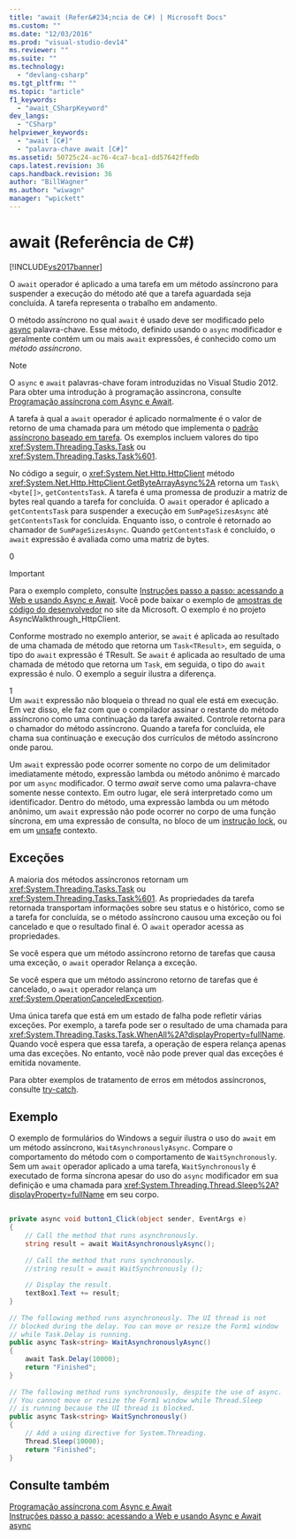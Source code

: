 ```yaml
---
title: "await (Refer&#234;ncia de C#) | Microsoft Docs"
ms.custom: ""
ms.date: "12/03/2016"
ms.prod: "visual-studio-dev14"
ms.reviewer: ""
ms.suite: ""
ms.technology: 
  - "devlang-csharp"
ms.tgt_pltfrm: ""
ms.topic: "article"
f1_keywords: 
  - "await_CSharpKeyword"
dev_langs: 
  - "CSharp"
helpviewer_keywords: 
  - "await [C#]"
  - "palavra-chave await [C#]"
ms.assetid: 50725c24-ac76-4ca7-bca1-dd57642ffedb
caps.latest.revision: 36
caps.handback.revision: 36
author: "BillWagner"
ms.author: "wiwagn"
manager: "wpickett"
---
```

# await (Refer&#234;ncia de C#)
[!INCLUDE[vs2017banner](../../../csharp/includes/vs2017banner.md)]

O `await` operador é aplicado a uma tarefa em um método assíncrono para suspender a execução do método até que a tarefa aguardada seja concluída.  A tarefa representa o trabalho em andamento.  
  
 O método assíncrono no qual `await` é usado deve ser modificado pelo [async](../../../visual-basic/language-reference/modifiers/async.md) palavra\-chave.  Esse método, definido usando o `async` modificador e geralmente contém um ou mais `await` expressões, é conhecido como um *método assíncrono*.  
  
> [!NOTE]
>  O `async` e `await` palavras\-chave foram introduzidas no Visual Studio 2012.  Para obter uma introdução à programação assíncrona, consulte [Programação assíncrona com Async e Await](../Topic/Asynchronous%20Programming%20with%20Async%20and%20Await%20\(C%23%20and%20Visual%20Basic\).md).  
  
 A tarefa à qual a `await` operador é aplicado normalmente é o valor de retorno de uma chamada para um método que implementa o [padrão assíncrono baseado em tarefa](http://go.microsoft.com/fwlink/?LinkId=204847).  Os exemplos incluem valores do tipo <xref:System.Threading.Tasks.Task> ou <xref:System.Threading.Tasks.Task%601>.  
  
 No código a seguir, o <xref:System.Net.Http.HttpClient> método <xref:System.Net.Http.HttpClient.GetByteArrayAsync%2A> retorna um `Task\<byte[]>`, `getContentsTask`.  A tarefa é uma promessa de produzir a matriz de bytes real quando a tarefa for concluída.  O `await` operador é aplicado a `getContentsTask` para suspender a execução em `SumPageSizesAsync` até `getContentsTask` for concluída.  Enquanto isso, o controle é retornado ao chamador de `SumPageSizesAsync`.  Quando `getContentsTask` é concluído, o `await` expressão é avaliada como uma matriz de bytes.  
  
<CodeContentPlaceHolder>0</CodeContentPlaceHolder>  
> [!IMPORTANT]
>  Para o exemplo completo, consulte [Instruções passo a passo: acessando a Web e usando Async e Await](../Topic/Walkthrough:%20Accessing%20the%20Web%20by%20Using%20Async%20and%20Await%20\(C%23%20and%20Visual%20Basic\).md).  Você pode baixar o exemplo de [amostras de código do desenvolvedor](http://go.microsoft.com/fwlink/?LinkID=255191&clcid=0x409) no site da Microsoft.  O exemplo é no projeto AsyncWalkthrough\_HttpClient.  
  
 Conforme mostrado no exemplo anterior, se `await` é aplicada ao resultado de uma chamada de método que retorna um `Task<TResult>`, em seguida, o tipo do `await` expressão é TResult.  Se `await` é aplicada ao resultado de uma chamada de método que retorna um `Task`, em seguida, o tipo do `await` expressão é nulo.  O exemplo a seguir ilustra a diferença.  
  
<CodeContentPlaceHolder>1</CodeContentPlaceHolder>  
 Um `await` expressão não bloqueia o thread no qual ele está em execução.  Em vez disso, ele faz com que o compilador assinar o restante do método assíncrono como uma continuação da tarefa awaited.  Controle retorna para o chamador do método assíncrono.  Quando a tarefa for concluída, ele chama sua continuação e execução dos currículos de método assíncrono onde parou.  
  
 Um `await` expressão pode ocorrer somente no corpo de um delimitador imediatamente método, expressão lambda ou método anônimo é marcado por um `async` modificador.  O termo *await* serve como uma palavra\-chave somente nesse contexto.  Em outro lugar, ele será interpretado como um identificador.  Dentro do método, uma expressão lambda ou um método anônimo, um `await` expressão não pode ocorrer no corpo de uma função síncrona, em uma expressão de consulta, no bloco de um [instrução lock](../../../csharp/language-reference/keywords/lock-statement.md), ou em um [unsafe](../../../csharp/language-reference/keywords/unsafe.md) contexto.  
  
## Exceções  
 A maioria dos métodos assíncronos retornam um <xref:System.Threading.Tasks.Task> ou <xref:System.Threading.Tasks.Task%601>.  As propriedades da tarefa retornada transportam informações sobre seu status e o histórico, como se a tarefa for concluída, se o método assíncrono causou uma exceção ou foi cancelado e que o resultado final é.  O `await` operador acessa as propriedades.  
  
 Se você espera que um método assíncrono retorno de tarefas que causa uma exceção, o  `await` operador Relança a exceção.  
  
 Se você espera que um método assíncrono retorno de tarefas que é cancelado, o `await` operador relança um <xref:System.OperationCanceledException>.  
  
 Uma única tarefa que está em um estado de falha pode refletir várias exceções.  Por exemplo, a tarefa pode ser o resultado de uma chamada para <xref:System.Threading.Tasks.Task.WhenAll%2A?displayProperty=fullName>.  Quando você espera que essa tarefa, a operação de espera relança apenas uma das exceções.  No entanto, você não pode prever qual das exceções é emitida novamente.  
  
 Para obter exemplos de tratamento de erros em métodos assíncronos, consulte [try\-catch](../../../csharp/language-reference/keywords/try-catch.md).  
  
## Exemplo  
 O exemplo de formulários do Windows a seguir ilustra o uso do `await` em um método assíncrono, `WaitAsynchronouslyAsync`.  Compare o comportamento do método com o comportamento de `WaitSynchronously`.  Sem um `await` operador aplicado a uma tarefa, `WaitSynchronously` é executado de forma síncrona apesar do uso do `async` modificador em sua definição e uma chamada para <xref:System.Threading.Thread.Sleep%2A?displayProperty=fullName> em seu corpo.  
  
```c#  
  
private async void button1_Click(object sender, EventArgs e)  
{  
    // Call the method that runs asynchronously.  
    string result = await WaitAsynchronouslyAsync();  
  
    // Call the method that runs synchronously.  
    //string result = await WaitSynchronously ();  
  
    // Display the result.  
    textBox1.Text += result;  
}  
  
// The following method runs asynchronously. The UI thread is not  
// blocked during the delay. You can move or resize the Form1 window   
// while Task.Delay is running.  
public async Task<string> WaitAsynchronouslyAsync()  
{  
    await Task.Delay(10000);  
    return "Finished";  
}  
  
// The following method runs synchronously, despite the use of async.  
// You cannot move or resize the Form1 window while Thread.Sleep  
// is running because the UI thread is blocked.  
public async Task<string> WaitSynchronously()  
{  
    // Add a using directive for System.Threading.  
    Thread.Sleep(10000);  
    return "Finished";  
}  
```  
  
## Consulte também  
 [Programação assíncrona com Async e Await](../Topic/Asynchronous%20Programming%20with%20Async%20and%20Await%20\(C%23%20and%20Visual%20Basic\).md)   
 [Instruções passo a passo: acessando a Web e usando Async e Await](../Topic/Walkthrough:%20Accessing%20the%20Web%20by%20Using%20Async%20and%20Await%20\(C%23%20and%20Visual%20Basic\).md)   
 [async](../../../visual-basic/language-reference/modifiers/async.md)